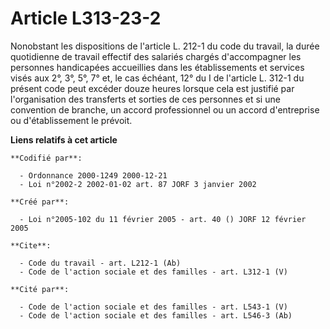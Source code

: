 # Article L313-23-2

Nonobstant les dispositions de l'article L. 212-1 du code du travail, la durée quotidienne de travail effectif des salariés
chargés d'accompagner les personnes handicapées accueillies dans les établissements et services visés aux 2°, 3°, 5°, 7° et,
le cas échéant, 12° du I de l'article L. 312-1 du présent code peut excéder douze heures lorsque cela est justifié par
l'organisation des transferts et sorties de ces personnes et si une convention de branche, un accord professionnel ou un
accord d'entreprise ou d'établissement le prévoit.

**Liens relatifs à cet article**

	**Codifié par**:

	  - Ordonnance 2000-1249 2000-12-21
	  - Loi n°2002-2 2002-01-02 art. 87 JORF 3 janvier 2002

	**Créé par**:

	  - Loi n°2005-102 du 11 février 2005 - art. 40 () JORF 12 février 2005

	**Cite**:

	  - Code du travail - art. L212-1 (Ab)
	  - Code de l'action sociale et des familles - art. L312-1 (V)

	**Cité par**:

	  - Code de l'action sociale et des familles - art. L543-1 (V)
	  - Code de l'action sociale et des familles - art. L546-3 (Ab)
